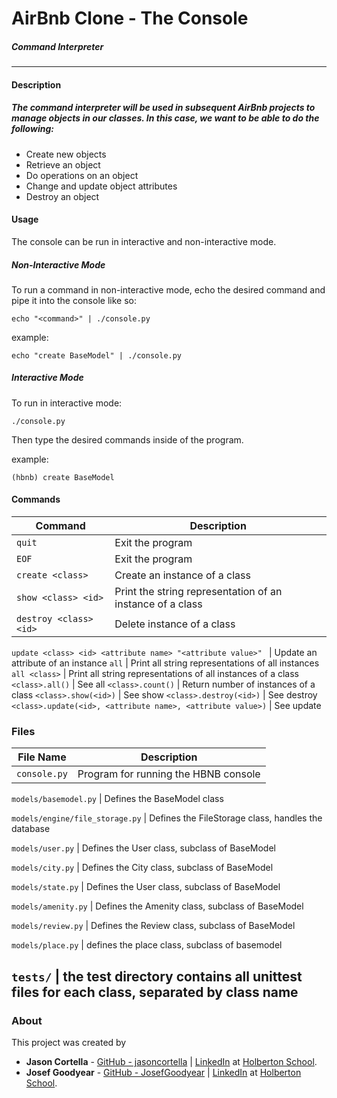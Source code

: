 # AirBnb Clone - The Console
##### Command Interpreter 
---
#### Description
##### The command interpreter will be used in subsequent AirBnb projects to manage objects in our classes. In this case, we want to be able to do the following:
  *  Create new objects
  *  Retrieve an object
  *  Do operations on an object
  *  Change and update object attributes
  *  Destroy an object
#### Usage
The console can be run in interactive and non-interactive mode.
##### Non-Interactive Mode

To run a command in non-interactive mode, echo the desired command and pipe it into the console like so:
``` 
echo "<command>" | ./console.py 
```
example:
```
echo "create BaseModel" | ./console.py
```

##### Interactive Mode

To run in interactive mode:
``` 
./console.py 
```
Then type the desired commands inside of the program.

example:
```
(hbnb) create BaseModel
```

#### Commands

Command | Description
--- | --- 
`quit` | Exit the program
`EOF` | Exit the program
`create <class>` | Create an instance of a class
`show <class> <id>` | Print the string representation of an instance of a class
`destroy <class> <id>` | Delete instance of a class
`update <class> <id> <attribute name> "<attribute value>"
` | Update an attribute of an instance
`all` | Print all string representations of all instances
`all <class>` | Print all string representations of all instances of a class 
`<class>.all()` | See all
`<class>.count()` | Return number of instances of a class
`<class>.show(<id>)` | See show
`<class>.destroy(<id>)` | See destroy
`<class>.update(<id>, <attribute name>, <attribute value>)` | See update

###  Files

File Name | Description
--- | ---
`console.py` | Program for running the HBNB console

`models/basemodel.py` | Defines the BaseModel class 

`models/engine/file_storage.py` | Defines the FileStorage class, handles the database

`models/user.py` | Defines the User class, subclass of BaseModel

`models/city.py` | Defines the City  class, subclass of BaseModel

`models/state.py` | Defines the User class, subclass of BaseModel

`models/amenity.py` | Defines the Amenity class, subclass of BaseModel

`models/review.py` | Defines the Review class, subclass of BaseModel

`models/place.py` | defines the place class, subclass of basemodel

`tests/` | the test directory contains all unittest files for each class, separated by class name
---

### About
This project was created by
* **Jason Cortella** - [GitHub - jasoncortella](https://github.com/jasoncortella) | [LinkedIn](https://www.linkedin.com/in/jcortella/) at [Holberton
School](http://holbertonschool.com).
* **Josef Goodyear** - [GitHub - JosefGoodyear](https://github.com/JosefGoodyear) | [LinkedIn](https://www.linkedin.com/in/josefgoodyear/) at [Holberton
School](http://holbertonschool.com).

